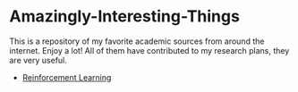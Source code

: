 # Amazingly-Interesting-Things

This is a repository of my favorite academic sources from around the internet. Enjoy a lot!
All of them have contributed to my research plans, they are very useful.

- [Reinforcement Learning](https://github.com/JohanSamir/Amazingly-Interesting-Things/blob/master/Reinforcement%20Learning.md)